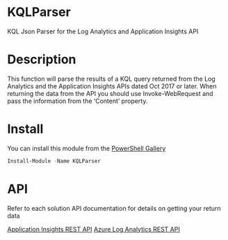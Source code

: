 # KQLParser
KQL Json Parser for the Log Analytics and Application Insights API

# Description
This function will parse the results of a KQL query returned from the Log Analytics  and the Application Insights APIs dated Oct 2017 or later. When returning the data from the API you should use Invoke-WebRequest and pass the information from the ‘Content’ property.

# Install
You can install this module from the [PowerShell Gallery](https://www.powershellgallery.com/packages/KQLParser)
```PowerShell
Install-Module -Name KQLParser
```

# API
Refer to each solution API documentation for details on getting your return data

[Application Insights REST API](https://dev.applicationinsights.io)
[Azure Log Analytics REST API](https://dev.loganalytics.io/)
